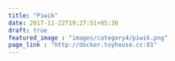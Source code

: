```yaml
---
title: "Piwik"
date: 2017-11-22T19:27:51+05:30
draft: true
featured_image : "images/category4/piwik.png"
page_link : "http://docker.toyhouse.cc:81"
---
```


